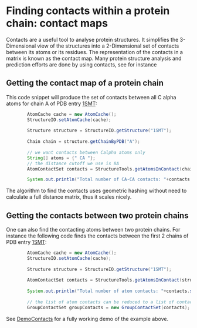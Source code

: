 # Finding contacts within a protein chain: contact maps

Contacts are a useful tool to analyse protein structures. It simplifies the 3-Dimensional view of the structures into a 2-Dimensional set of contacts between its atoms or its residues. The representation of the contacts in a matrix is known as the contact map. Many protein structure analysis and prediction efforts are done by using contacts, see for instance 

## Getting the contact map of a protein chain

This code snippet will produce the set of contacts between all C alpha atoms for chain A of PDB entry [1SMT](http://www.rcsb.org/pdb/explore.do?structureId=1SMT):

```java
		AtomCache cache = new AtomCache();
		StructureIO.setAtomCache(cache); 
		
		Structure structure = StructureIO.getStructure("1SMT");
			
		Chain chain = structure.getChainByPDB("A");
		
		// we want contacts between Calpha atoms only			
		String[] atoms = {" CA "};
		// the distance cutoff we use is 8A
		AtomContactSet contacts = StructureTools.getAtomsInContact(chain, atoms, 8.0);

		System.out.println("Total number of CA-CA contacts: "+contacts.size());


```

The algorithm to find the contacts uses geometric hashing without need to calculate a full distance matrix, thus it scales nicely.

## Getting the contacts between two protein chains

One can also find the contacting atoms between two protein chains. For instance the following code finds the contacts between the first 2 chains of PDB entry [1SMT](http://www.rcsb.org/pdb/explore.do?structureId=1SMT):

```java
		AtomCache cache = new AtomCache();
		StructureIO.setAtomCache(cache); 
		
		Structure structure = StructureIO.getStructure("1SMT");
			
		AtomContactSet contacts = StructureTools.getAtomsInContact(structure.getChain(0), structure.getChain(1), 5, false);
		
		System.out.println("Total number of atom contacts: "+contacts.size());
		
		// the list of atom contacts can be reduced to a list of contacts between groups:
		GroupContactSet groupContacts = new GroupContactSet(contacts);
```


See [DemoContacts](https://github.com/biojava/biojava/blob/master/biojava3-structure/src/main/java/demo/DemoContacts.java) for a fully working demo of the example above.


